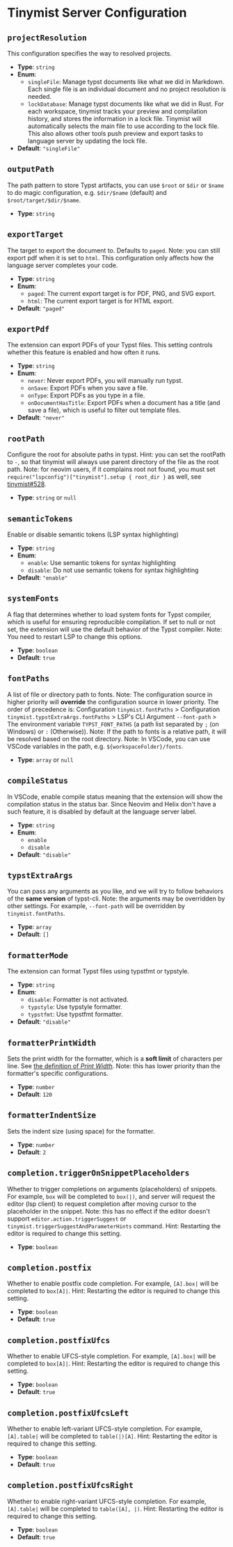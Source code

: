 # Tinymist Server Configuration

## `projectResolution`

This configuration specifies the way to resolved projects.

- **Type**: `string`
- **Enum**:
  - `singleFile`: Manage typst documents like what we did in Markdown. Each single file is an individual document and no project resolution is needed.
  - `lockDatabase`: Manage typst documents like what we did in Rust. For each workspace, tinymist tracks your preview and compilation history, and stores the information in a lock file. Tinymist will automatically selects the main file to use according to the lock file. This also allows other tools push preview and export tasks to language server by updating the lock file.
- **Default**: `"singleFile"`

## `outputPath`

The path pattern to store Typst artifacts, you can use `$root` or `$dir` or `$name` to do magic configuration, e.g. `$dir/$name` (default) and `$root/target/$dir/$name`.

- **Type**: `string`

## `exportTarget`

The target to export the document to. Defaults to `paged`. Note: you can still export pdf when it is set to `html`. This configuration only affects how the language server completes your code.

- **Type**: `string`
- **Enum**:
  - `paged`: The current export target is for PDF, PNG, and SVG export.
  - `html`: The current export target is for HTML export.
- **Default**: `"paged"`

## `exportPdf`

The extension can export PDFs of your Typst files. This setting controls whether this feature is enabled and how often it runs.

- **Type**: `string`
- **Enum**:
  - `never`: Never export PDFs, you will manually run typst.
  - `onSave`: Export PDFs when you save a file.
  - `onType`: Export PDFs as you type in a file.
  - `onDocumentHasTitle`: Export PDFs when a document has a title (and save a file), which is useful to filter out template files.
- **Default**: `"never"`

## `rootPath`

Configure the root for absolute paths in typst. Hint: you can set the rootPath to `-`, so that tinymist will always use parent directory of the file as the root path. Note: for neovim users, if it complains root not found, you must set `require("lspconfig")["tinymist"].setup { root_dir }` as well, see [tinymist#528](https://github.com/Myriad-Dreamin/tinymist/issues/528).

- **Type**: `string` or `null`

## `semanticTokens`

Enable or disable semantic tokens (LSP syntax highlighting)

- **Type**: `string`
- **Enum**:
  - `enable`: Use semantic tokens for syntax highlighting
  - `disable`: Do not use semantic tokens for syntax highlighting
- **Default**: `"enable"`

## `systemFonts`

A flag that determines whether to load system fonts for Typst compiler, which is useful for ensuring reproducible compilation. If set to null or not set, the extension will use the default behavior of the Typst compiler. Note: You need to restart LSP to change this options. 

- **Type**: `boolean`
- **Default**: `true`

## `fontPaths`

A list of file or directory path to fonts. Note: The configuration source in higher priority will **override** the configuration source in lower priority. The order of precedence is: Configuration `tinymist.fontPaths` > Configuration `tinymist.typstExtraArgs.fontPaths` > LSP's CLI Argument `--font-path` > The environment variable `TYPST_FONT_PATHS` (a path list separated by `;` (on Windows) or `:` (Otherwise)). Note: If the path to fonts is a relative path, it will be resolved based on the root directory. Note: In VSCode, you can use VSCode variables in the path, e.g. `${workspaceFolder}/fonts`.

- **Type**: `array` or `null`

## `compileStatus`

In VSCode, enable compile status meaning that the extension will show the compilation status in the status bar. Since Neovim and Helix don't have a such feature, it is disabled by default at the language server label.

- **Type**: `string`
- **Enum**:
  - `enable`
  - `disable`
- **Default**: `"disable"`

## `typstExtraArgs`

You can pass any arguments as you like, and we will try to follow behaviors of the **same version** of typst-cli. Note: the arguments may be overridden by other settings. For example, `--font-path` will be overridden by `tinymist.fontPaths`.

- **Type**: `array`
- **Default**: `[]`

## `formatterMode`

The extension can format Typst files using typstfmt or typstyle.

- **Type**: `string`
- **Enum**:
  - `disable`: Formatter is not activated.
  - `typstyle`: Use typstyle formatter.
  - `typstfmt`: Use typstfmt formatter.
- **Default**: `"disable"`

## `formatterPrintWidth`

Sets the print width for the formatter, which is a **soft limit** of characters per line. See [the definition of *Print Width*](https://prettier.io/docs/en/options.html#print-width). Note: this has lower priority than the formatter's specific configurations.

- **Type**: `number`
- **Default**: `120`

## `formatterIndentSize`

Sets the indent size (using space) for the formatter.

- **Type**: `number`
- **Default**: `2`

## `completion.triggerOnSnippetPlaceholders`

Whether to trigger completions on arguments (placeholders) of snippets. For example, `box` will be completed to `box(|)`, and server will request the editor (lsp client) to request completion after moving cursor to the placeholder in the snippet. Note: this has no effect if the editor doesn't support `editor.action.triggerSuggest` or `tinymist.triggerSuggestAndParameterHints` command. Hint: Restarting the editor is required to change this setting.

- **Type**: `boolean`

## `completion.postfix`

Whether to enable postfix code completion. For example, `[A].box|` will be completed to `box[A]|`. Hint: Restarting the editor is required to change this setting.

- **Type**: `boolean`
- **Default**: `true`

## `completion.postfixUfcs`

Whether to enable UFCS-style completion. For example, `[A].box|` will be completed to `box[A]|`. Hint: Restarting the editor is required to change this setting.

- **Type**: `boolean`
- **Default**: `true`

## `completion.postfixUfcsLeft`

Whether to enable left-variant UFCS-style completion. For example, `[A].table|` will be completed to `table(|)[A]`. Hint: Restarting the editor is required to change this setting.

- **Type**: `boolean`
- **Default**: `true`

## `completion.postfixUfcsRight`

Whether to enable right-variant UFCS-style completion. For example, `[A].table|` will be completed to `table([A], |)`. Hint: Restarting the editor is required to change this setting.

- **Type**: `boolean`
- **Default**: `true`
